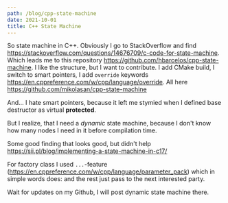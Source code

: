 ```yaml
---
path: /blog/cpp-state-machine
date: 2021-10-01
title: C++ State Machine
---
```


So state machine in C++. Obviously I go to StackOverflow and find https://stackoverflow.com/questions/14676709/c-code-for-state-machine. 
Which leads me to this repository https://github.com/hbarcelos/cpp-state-machine.
I like the structure, but I want to contribute. I add CMake build, I switch to smart pointers, I add `override` keywords https://en.cppreference.com/w/cpp/language/override. All here https://github.com/mikolasan/cpp-state-machine

And... I hate smart pointers, because it left me stymied when I defined base destructor as virtual **protected**.

But I realize, that I need a _dynamic_ state machine, because I don't know how many nodes I need in it before compilation time.

Some good finding that looks good, but didn't help https://sii.pl/blog/implementing-a-state-machine-in-c17/

For factory class I used `...`-feature (https://en.cppreference.com/w/cpp/language/parameter_pack) which in simple words does: and the rest just pass to the next interested party.

Wait for updates on my Github, I will post dynamic state machine there.